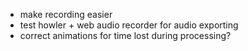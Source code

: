 * make recording easier
* test howler + web audio recorder for audio exporting
* correct animations for time lost during processing?